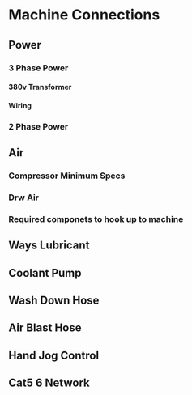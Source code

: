 # Machine Connections

## Power

### 3 Phase Power

#### 380v Transformer

#### Wiring

### 2 Phase Power

## Air

### Compressor Minimum Specs

### Drw Air

### Required componets to hook up to machine

## Ways Lubricant

## Coolant Pump

## Wash Down Hose

## Air Blast Hose

## Hand Jog Control

## Cat5 6 Network

